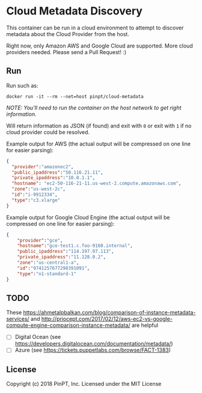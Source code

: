 # Cloud Metadata Discovery

This container can be run in a cloud environment to attempt to discover metadata about the Cloud Provider from the host.


Right now, only Amazon AWS and Google Cloud are supported. More cloud providers needed.  Please send a Pull Request! :)

## Run

Run such as:

```shell
docker run -it --rm --net=host pinpt/cloud-metadata
```

_NOTE: You'll need to run the container on the host network to get right information._

Will return information as JSON (if found) and exit with `0` or exit with `1` if no cloud provider could be resolved.

Example output for AWS (the actual output will be compressed on one line for easier parsing):

```json
{
  "provider":"amazonec2",
  "public_ipaddress":"50.116.21.11",
  "private_ipaddress":"10.0.1.1",
  "hostname": "ec2-50-116-21-11.us-west-2.compute.amazonaws.com",
  "zone":"us-west-2c",
  "id":"i-9912334",
  "type":"c3.xlarge"
}
```

Example output for Google Cloud Engine (the actual output will be compressed on one line for easier parsing):

```json
{
	"provider":"gce",
	"hostname":"gce-test1.c.foo-9160.internal",
	"public_ipaddress":"114.197.97.113",
	"private_ipaddress":"11.128.0.2",
	"zone":"us-central1-a",
	"id":"9741257677298391091",
	"type":"n1-standard-1"
}
```

## TODO

These https://ahmetalpbalkan.com/blog/comparison-of-instance-metadata-services/ and http://priocept.com/2017/02/12/aws-ec2-vs-google-compute-engine-comparison-instance-metadata/ are helpful

- [ ] Digital Ocean (see https://developers.digitalocean.com/documentation/metadata/)
- [ ] Azure (see https://tickets.puppetlabs.com/browse/FACT-1383)

## License

Copyright (c) 2018 PinPT, Inc. Licensed under the MIT License
